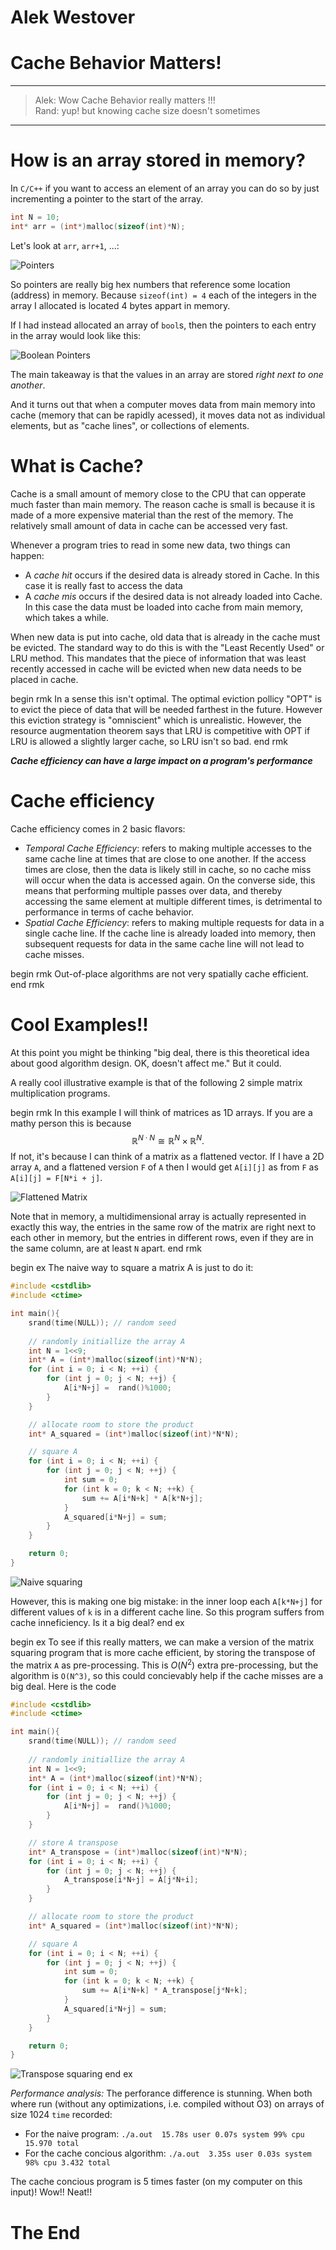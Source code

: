 # Alek Westover
# Cache Behavior Matters!

---

> Alek: Wow Cache Behavior really matters !!!  
> Rand: yup! but knowing cache size doesn't sometimes

---

# How is an array stored in memory?

In `C/C++` if you want to access an element of an array you can do so by just incrementing a pointer to the start of the array.

```cpp
int N = 10;
int* arr = (int*)malloc(sizeof(int)*N);
```

Let's look at `arr`, `arr+1`, $\ldots$:

![Pointers](data/ptrsPic.png)

So pointers are really big hex numbers that reference some location (address) in memory. Because `sizeof(int) = 4` each of the integers in the array I allocated is located 4 bytes appart in memory.

If I had instead allocated an array of `bool`s, then the pointers to each entry in the array would look like this:

![Boolean Pointers](data/boolPtrs.png)

The main takeaway is that the values in an array are stored _right next to one another_.

And it turns out that when a computer moves data from main memory into cache (memory
that can be rapidly acessed), it moves data not as individual elements, but as
 "cache lines", or collections of elements.

# What is Cache?

Cache is a small amount of memory close to the CPU that can opperate much
faster than main memory. The reason cache is small is because it is made of a
more expensive material than the rest of the memory.
The relatively small amount of data in cache can be accessed very fast.

Whenever a program tries to read in some new data, two things can happen:

- A _cache hit_ occurs if the desired data is already stored in Cache. In this case it is really fast to access the data
- A _cache mis_ occurs if the desired data is not already loaded into Cache. In this case the data must be loaded into cache from main memory, which takes a while.

When new data is put into cache, old data that is already in the cache must be evicted.
The standard way to do this is with the "Least Recently Used" or LRU method.
This mandates that the piece of information that was least recently accessed in
cache will be evicted when new data needs to be placed in cache. 

begin rmk
In a sense this isn't optimal. The optimal eviction pollicy "OPT" is to evict the
piece of data that will be needed farthest in the future. However this eviction
strategy is "omniscient" which is unrealistic.
However, the resource augmentation theorem says that LRU is competitive with
OPT if LRU is allowed a slightly larger cache, so LRU isn't so bad.
end rmk

***Cache efficiency can have a large impact on a program's performance***

# Cache efficiency

Cache efficiency comes in 2 basic flavors:

- *Temporal Cache Efficiency*: refers to making multiple accesses to the same cache line at times that are close to one another. If the access times are close, then the data is likely still in cache, so no cache miss will occur when the data is accessed again. On the converse side, this means that performing multiple passes over data, and thereby accessing the same element at multiple different times, is detrimental to performance in terms of cache behavior. 
- *Spatial Cache Efficiency*: refers to making multiple requests for data in a single cache line. If the cache line is already loaded into memory, then subsequent requests for data in the same cache line will not lead to cache misses.

begin rmk
Out-of-place algorithms are not very spatially cache efficient.
end rmk

# Cool Examples!!

At this point you might be thinking "big deal, there is this theoretical idea about good algorithm design. OK, doesn't affect me."
But it could.

A really cool illustrative example is that of the following 2 simple matrix multiplication programs.

begin rmk
In this example I will think of matrices as 1D arrays.
If you are a mathy person this is because 
$$\mathbb{R}^{N\cdot N} \cong \mathbb{R}^N\times\mathbb{R}^N.$$
If not, it's because I can think of a matrix as a flattened vector.
If I have a 2D array `A`, and a flattened version `F` of `A` then I would get `A[i][j]` as from `F` as `A[i][j] = F[N*i + j]`.

![Flattened Matrix](data/matrixVector.png)

Note that in memory, a multidimensional array is actually represented in exactly this way, the entries in the same row of the matrix are right next to each other in memory, but the entries in different rows, even if they are in the same column, are at least `N` apart.
end rmk

begin ex
The naive way to square a matrix A is just to do it:
```cpp
#include <cstdlib>
#include <ctime>

int main(){
    srand(time(NULL)); // random seed
    
    // randomly initiallize the array A
    int N = 1<<9;
    int* A = (int*)malloc(sizeof(int)*N*N);
    for (int i = 0; i < N; ++i) {
        for (int j = 0; j < N; ++j) {
            A[i*N+j] =  rand()%1000;
        }
    }

    // allocate room to store the product
    int* A_squared = (int*)malloc(sizeof(int)*N*N);

    // square A
    for (int i = 0; i < N; ++i) {
        for (int j = 0; j < N; ++j) {
            int sum = 0;
            for (int k = 0; k < N; ++k) {
                sum += A[i*N+k] * A[k*N+j];
            }
            A_squared[i*N+j] = sum;
        }
    }

    return 0;
}
```

![Naive squaring](data/naiveSquare.png)

However, this is making one big mistake: in the inner loop each `A[k*N+j]` for
different values of `k` is in a different cache line. So this program suffers from cache inneficiency.
Is it a big deal?
end ex

begin ex
To see if this really matters, we can make a version of the matrix squaring
program that is more cache efficient, by storing the transpose of the matrix `A` as pre-processing.
This is $O(N^2)$ extra pre-processing, but the algorithm is `O(N^3)`, so this
could concievably help if the cache misses are a big deal. Here is the code

```cpp
#include <cstdlib>
#include <ctime>

int main(){
    srand(time(NULL)); // random seed
    
    // randomly initiallize the array A
    int N = 1<<9;
    int* A = (int*)malloc(sizeof(int)*N*N);
    for (int i = 0; i < N; ++i) {
        for (int j = 0; j < N; ++j) {
            A[i*N+j] =  rand()%1000;
        }
    }

    // store A transpose
    int* A_transpose = (int*)malloc(sizeof(int)*N*N);
    for (int i = 0; i < N; ++i) {
        for (int j = 0; j < N; ++j) {
            A_transpose[i*N+j] = A[j*N+i];
        }
    }

    // allocate room to store the product
    int* A_squared = (int*)malloc(sizeof(int)*N*N);

    // square A
    for (int i = 0; i < N; ++i) {
        for (int j = 0; j < N; ++j) {
            int sum = 0;
            for (int k = 0; k < N; ++k) {
                sum += A[i*N+k] * A_transpose[j*N+k];
            }
            A_squared[i*N+j] = sum;
        }
    }

    return 0;
}

```

![Transpose squaring](data/coolMatrixMultiply.png)
end ex

*Performance analysis:*
The perforance difference is stunning. When both where run (without any
optimizations, i.e. compiled without O3) on arrays of size 1024 `time` recorded:

  * For the naive program: `./a.out  15.78s user 0.07s system 99% cpu 15.970 total`
  * For the cache concious algorithm: `./a.out  3.35s user 0.03s system 98% cpu 3.432 total`

The cache concious program is 5 times faster (on my computer on this input)!
Wow!! Neat!!

# The End

